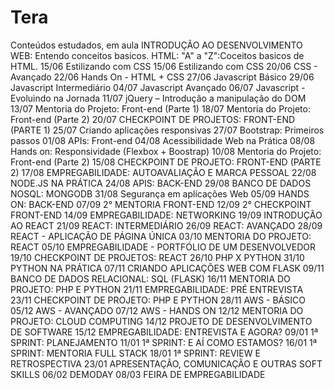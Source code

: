 # Tera
Conteúdos estudados, em aula
INTRODUÇÃO AO DESENVOLVIMENTO WEB: Entendo conceitos basicos.
HTML: "A" a "Z":Coceitos basicos de HTML.
15/06	Estilizando com CSS
15/06	Estilizando com CSS
20/06	CSS - Avançado
22/06	Hands On - HTML + CSS
27/06	Javascript Básico
29/06	Javascript Intermediário
04/07	Javascript Avançado
06/07	Javascript - Evoluindo na Jornada
11/07	jQuery – Introdução a manipulação do DOM
13/07	Mentoria do Projeto: Front-end (Parte 1)
18/07	Mentoria do Projeto: Front-end (Parte 2)
20/07	CHECKPOINT DE PROJETOS: FRONT-END (PARTE 1)
25/07	Criando aplicações responsivas
27/07	Bootstrap: Primeiros passos
01/08	APIs: Front-end
04/08	Acessibilidade Web na Prática
08/08	Hands on: Responsividade (Flexbox + Boostrap)
10/08	Mentoria do Projeto: Front-end (Parte 2)
15/08	CHECKPOINT DE PROJETO: FRONT-END (PARTE 2)
17/08	EMPREGABILIDADE: AUTOAVALIAÇÃO E MARCA PESSOAL
22/08	NODE.JS NA PRÁTICA
24/08	APIS: BACK-END
29/08	BANCO DE DADOS NOSQL: MONGODB
31/08	Segurança em aplicações Web
05/09	HANDS ON: BACK-END
07/09	2° MENTORIA FRONT-END
12/09	2° CHECKPOINT FRONT-END
14/09	EMPREGABILIDADE: NETWORKING
19/09	INTRODUÇÃO AO REACT
21/09	REACT: INTERMEDIÁRIO
26/09	REACT: AVANÇADO
28/09	REACT - APLICAÇÃO DE PÁGINA ÚNICA
03/10	MENTORIA DO PROJETO: REACT
05/10	EMPREGABILIDADE - PORTFÓLIO DE UM DESENVOLVEDOR
19/10	CHECKPOINT DE PROJETOS: REACT
26/10	PHP X PYTHON
31/10	PYTHON NA PRÁTICA
07/11	CRIANDO APLICAÇÕES WEB COM FLASK
09/11	BANCO DE DADOS RELACIONAL: SQL (FLASK)
16/11	MENTORIA DO PROJETO: PHP E PYTHON
21/11	EMPREGABILIDADE: PRÉ ENTREVISTA
23/11	CHECKPOINT DE PROJETO: PHP E PYTHON
28/11	AWS - BÁSICO
05/12	AWS - AVANÇADO
07/12	AWS - HANDS ON
12/12	MENTORIA DO PROJETO: CLOUD COMPUTING
14/12	PROJETO DE DESENVOLVIMENTO DE SOFTWARE
15/12	EMPREGABILIDADE: ENTREVISTA E AGORA?
09/01	1ª SPRINT: PLANEJAMENTO
11/01	1ª SPRINT: E AÍ COMO ESTAMOS?
16/01	1ª SPRINT:  MENTORIA FULL STACK
18/01	1ª SPRINT: REVIEW E RETROSPECTIVA
23/01	APRESENTAÇÃO, COMUNICAÇÃO E OUTRAS SOFT SKILLS
06/02	DEMODAY
08/03	FEIRA DE EMPREGABILIDADE
